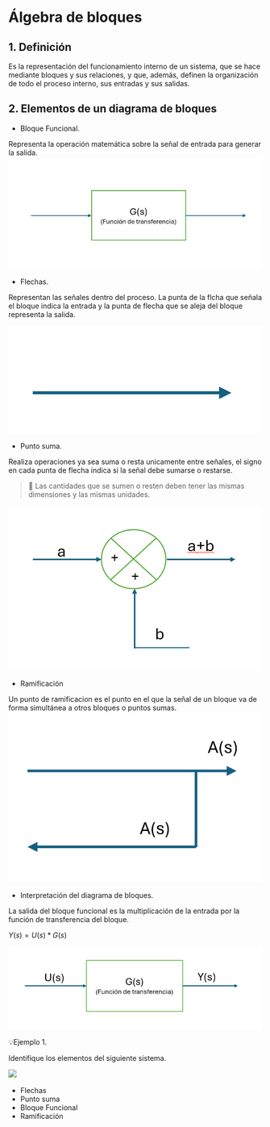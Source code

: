 # Álgebra de bloques

## 1. Definición
Es la representación del funcionamiento interno de un sistema, que se hace mediante bloques y sus relaciones, y que, además, definen la organización de todo el proceso interno, sus entradas y sus salidas.

## 2. Elementos de un diagrama de bloques

- Bloque Funcional.

Representa la operación matemática sobre la señal de entrada para generar la salida.
![](https://github.com/diegavila00/Apuntes/blob/main/TP/pp.png)

- Flechas.

Representan las señales dentro del proceso. La punta de la flcha que señala el bloque indica la entrada y la punta de flecha que se aleja del bloque representa la salida. 


![](https://github.com/diegavila00/Apuntes/blob/main/TP/FF.png)

- Punto suma.

Realiza operaciones ya sea suma o resta unicamente entre señales, el signo en cada punta de flecha indica si la señal debe sumarse o restarse.

>🔑 Las cantidades que se sumen o resten deben tener las mismas dimensiones y las mismas unidades.


![](https://github.com/diegavila00/Apuntes/blob/main/TP/sss.png)

- Ramificación

Un punto de ramificacion es el punto en el que la señal de un bloque va de forma simultánea a otros bloques o puntos sumas.
![](https://github.com/diegavila00/Apuntes/blob/main/TP/rrr.png)

- Interpretación del diagrama de bloques.


La salida del bloque funcional es la multiplicación de la entrada por la función de transferencia del bloque.

$Y(s)=U(s)*G(s)$

![](https://github.com/diegavila00/Apuntes/blob/main/TP/pp2.png)

💡Ejemplo 1.

Identifique los elementos del siguiente sistema.

![](https://github.com/diegavila00/Apuntes/blob/main/TP/%C3%B1.png)

- Flechas
- Punto suma
- Bloque Funcional
- Ramificación 














